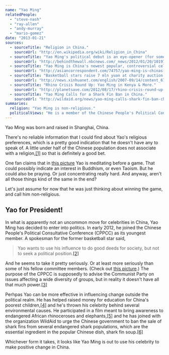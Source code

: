 ```yaml
---
name: "Yao Ming"
relatedPeople:
  - "steve-nash"
  - "ray-allen"
  - "andy-murray"
  - "mario-gomez"
date: "2013-01-21"
sources:
  - sourceTitle: "Religion in China."
    sourceUrl: "http://en.wikipedia.org/wiki/Religion_in_China"
  - sourceTitle: "Yao Ming's political debut is an eye-opener (for some)."
    sourceUrl: "http://behindthewall.nbcnews.com/_news/2012/01/20/10197252-yao-mings-political-debut-is-an-eye-opener-for-some?lite"
  - sourceTitle: "Yao Ming is China's newest popular, controversial celebrity politician."
    sourceUrl: "http://asiancorrespondent.com/74757/yao-ming-is-chinas-newest-popular-controversial-celebrity-politician/"
  - sourceTitle: "Basketball stars raise 7 mln yuan at charity auction."
    sourceUrl: "http://news.xinhuanet.com/english/2007-09/14/content_6720883.htm"
  - sourceTitle: "Rhino Crisis Round Up: Yao Ming in Kenya & More."
    sourceUrl: "http://planetsave.com/2012/08/17/rhino-crisis-round-up-yao-ming-in-kenya-more/"
  - sourceTitle: "Yao Ming Calls for a Shark Fin Ban in China."
    sourceUrl: "http://wildaid.org/news/yao-ming-calls-shark-fin-ban-china"
summaries:
  religion: "Yao Ming is non-religious."
  politicalViews: "He is a member of the Chinese People's Political Consultative Conference, and is involved in several environmentally-focused charities."
---
```


Yao Ming was born and raised in Shanghai, China.

There's no reliable information that I could find about Yao's religious preferences, which is a pretty good indication that he doesn't have any to speak of. A little under half of the Chinese population does not associate with a religion,<a class="source-citation" href="#http%3A%2F%2Fen.wikipedia.org%2Fwiki%2FReligion_in_China" title="Religion in China.">[1]</a> so that is definitely a good bet.

One fan claims that in [this picture](http://www.flickr.com/photos/johnball/2427699521/) Yao is meditating before a game. That could possibly indicate an interest in Buddhism, or even Taoism. But he could also be praying. Or just concentrating really hard. And anyway, aren't all those things kind of the same in the end?

Let's just assume for now that he was just thinking about winning the game, and call him non-religious.


## Yao for President!

In what is apparently not an uncommon move for celebrities in China, Yao Ming has decided to enter into politics. In early 2012, he joined the Chinese People's Political Consultative Conference (CPPCC) as its youngest member. A spokesman for the former basketball star said,

>Yao wants to use his influence to do good deeds for society, but not to seek a political position.<a class="source-citation" href="#http%3A%2F%2Fbehindthewall.nbcnews.com%2F_news%2F2012%2F01%2F20%2F10197252-yao-mings-political-debut-is-an-eye-opener-for-some%3Flite" title="Yao Ming&apos;s political debut is an eye-opener (for some).">[2]</a>

And he seems to take it pretty seriously. Or at least more seriously than some of his fellow committee members. (Check out [this picture](http://www.google.com/imgres?um=1&hl=en&sa=N&tbo=d&rlz=1C1ASUT_enUS499US499&biw=1366&bih=643&tbm=isch&tbnid=eXxizGcZZQsYoM:&imgrefurl=http://behindthewall.nbcnews.com/_news/2012/01/20/10197252-yao-mings-political-debut-is-an-eye-opener-for-some%3Flite&docid=G0wr64opnZAmHM&imgurl=http://m.static.newsvine.com/servista/imagesizer%253Ffile%253Dedflanagan27C086AE-ACF3-263E-E128-251C725620D0.jpg%2526width%253D600&w=600&h=419&ei=Qcz5UOf4HaTYigKN5oDYAQ&zoom=1&iact=hc&vpx=277&vpy=134&dur=813&hovh=188&hovw=269&tx=160&ty=99&sig=100862210527794923060&page=1&tbnh=148&tbnw=233&start=0&ndsp=31&ved=1t:429,r:2,s:0,i:91).) The purpose of the CPPCC is supposedly to advise the Communist Party on issues affecting a wide diversity of groups, but in reality it doesn't have all that much power.<a class="source-citation" href="#http%3A%2F%2Fasiancorrespondent.com%2F74757%2Fyao-ming-is-chinas-newest-popular-controversial-celebrity-politician%2F" title="Yao Ming is China&apos;s newest popular, controversial celebrity politician.">[3]</a>

Perhpas Yao can be more effective in influencing change outside the political realm. He has helped raised money for education for China's poorest children,<a class="source-citation" href="#http%3A%2F%2Fnews.xinhuanet.com%2Fenglish%2F2007-09%2F14%2Fcontent_6720883.htm" title="Basketball stars raise 7 mln yuan at charity auction.">[4]</a> and he's thrown his celebrity behind several environmental causes. He participated in a film meant to bring awareness to endangered African rhinoceroses and elephants,<a class="source-citation" href="#http%3A%2F%2Fplanetsave.com%2F2012%2F08%2F17%2Frhino-crisis-round-up-yao-ming-in-kenya-more%2F" title="Rhino Crisis Round Up: Yao Ming in Kenya &amp; More.">[5]</a> and he has joined with the organization WildAid to urge the Chinese government to ban the sale of shark fins from several endangered shark populations, which are the essential ingredient in the popular Chinese dish, shark fin soup.<a class="source-citation" href="#http%3A%2F%2Fwildaid.org%2Fnews%2Fyao-ming-calls-shark-fin-ban-china" title="Yao Ming Calls for a Shark Fin Ban in China.">[6]</a>

Whichever form it takes, it looks like Yao Ming is out to use his celebrity to make positive change in China.